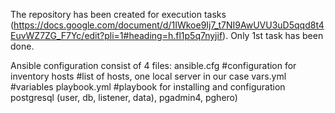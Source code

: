 The repository has been created for execution tasks (https://docs.google.com/document/d/1IWkoe9Ij7_t7NI9AwUVU3uD5qqd8t4EuvWZ7ZG_F7Yc/edit?pli=1#heading=h.fl1p5q7nyjif).
Only 1st task has been done.

Ansible configuration consist of 4 files:
ansible.cfg            #configuration for inventory
hosts                  #list of hosts, one local server in our case
vars.yml               #variables
playbook.yml           #playbook for installing and configuration postgresql (user, db, listener, data), pgadmin4, pghero)

